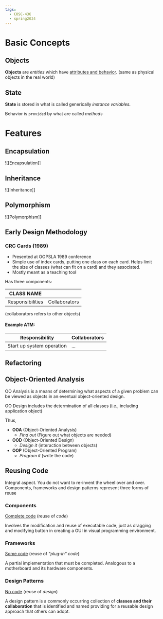 ```yaml
---
tags:
  - COSC-436
  - spring2024
---
```


# Basic Concepts

## Objects

**Objects** are *entities* which have <u>attributes and behavior</u>. (same as physical objects in the real world)

## State

**State** is stored in what is called generically *instance variables*. 

Behavior is ``provided`` by what are called *methods*

# Features


## Encapsulation

![[Encapsulation]]


## Inheritance

![[Inheritance]]

## Polymorphism

![[Polymorphism]]

## Early Design Methodology

### CRC Cards (1989)

- Presented at OOPSLA 1989 conference
- Simple use of index cards, putting one class on each card. Helps limit the size of classes (what can fit on a card) and they associated.
- Mostly meant as a teaching tool

Has three components:

| CLASS NAME       |     |
| ---------------- | --- |
| Responsibilities | Collaborators    |

(collaborators refers to other objects)

#### Example ATM:

| Responsibility            | Collaborators |
| ------------------------- | ------------- |
| Start up system operation | ...              |


## Refactoring


## Object-Oriented Analysis

OO Analysis is a means of determining what aspects of a given problem can be viewed as objects in an eventual object-oriented design.

OO Design includes the determination of all classes (i.e., including application object)

Thus,
- **OOA** (Object-Oriented Analysis)
	- *Find out* (Figure out what objects are needed)
- **OOD** (Object-Oriented Design)
	- *Design it* (interaction between objects)
- **OOP** (Object-Oriented Program)
	- *Program it* (write the code)


## Reusing Code

Integral aspect. You do not want to re-invent the wheel over and over. 
Components, frameworks and design patterns represent three forms of reuse

### Components

<u>Complete code</u> (reuse of *code*)

Involves the modification and reuse of executable code, just as dragging and modifying button in creating a GUI in visual programming environment.


### Frameworks

<u>Some code</u> (reuse of *"plug-in" code*)

A partial implementation that must be completed. Analogous to a motherboard and its hardware components.


### Design Patterns

<u>No code</u> (reuse of *design*)

A design pattern is a commonly occurring collection of **classes and their collaboration** that is identified and named providing for a reusable design approach that others can adopt.



